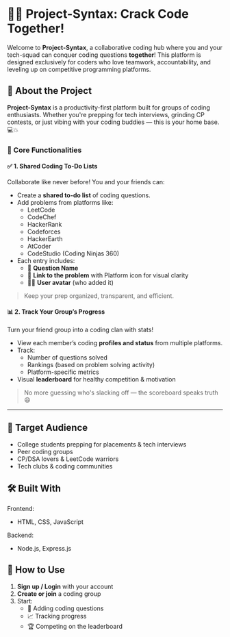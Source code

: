 # 👨‍💻 Project-Syntax: Crack Code Together!

Welcome to **Project-Syntax**, a collaborative coding hub where you and your tech-squad can conquer coding questions **together**! This platform is designed exclusively for coders who love teamwork, accountability, and leveling up on competitive programming platforms.

## 🚀 About the Project

**Project-Syntax** is a productivity-first platform built for groups of coding enthusiasts. Whether you're prepping for tech interviews, grinding CP contests, or just vibing with your coding buddies — this is your home base. 💻💥

### 🔧 Core Functionalities

#### ✅ 1. Shared Coding To-Do Lists

Collaborate like never before! You and your friends can:

- Create a **shared to-do list** of coding questions.
- Add problems from platforms like:
  - LeetCode
  - CodeChef
  - HackerRank
  - Codeforces
  - HackerEarth
  - AtCoder
  - CodeStudio (Coding Ninjas 360)
- Each entry includes:
  - 📌 **Question Name**
  - 🔗 **Link to the problem** with Platform icon for visual clarity
  - 🧑‍💻 **User avatar** (who added it)

> Keep your prep organized, transparent, and efficient.

#### 📊 2. Track Your Group’s Progress

Turn your friend group into a coding clan with stats!

- View each member’s coding **profiles and status** from multiple platforms.
- Track:
  - Number of questions solved
  - Rankings (based on problem solving activity)
  - Platform-specific metrics
- Visual **leaderboard** for healthy competition & motivation

> No more guessing who's slacking off — the scoreboard speaks truth 😄

---

## 🎯 Target Audience

- College students prepping for placements & tech interviews
- Peer coding groups
- CP/DSA lovers & LeetCode warriors
- Tech clubs & coding communities

## 🛠️ Built With

Frontend:

- HTML, CSS, JavaScript

Backend:

- Node.js, Express.js

## 📌 How to Use

1. **Sign up / Login** with your account
2. **Create or join** a coding group
3. Start:
   - 📝 Adding coding questions
   - 📈 Tracking progress
   - 🏆 Competing on the leaderboard
